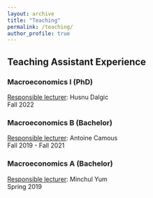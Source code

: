```yaml
---
layout: archive
title: "Teaching"
permalink: /teaching/
author_profile: true
---
```


## Teaching Assistant Experience

### Macroeconomics I (PhD)
<ins>Responsible lecturer</ins>: Husnu Dalgic <br/>
Fall 2022

### Macroeconomics B (Bachelor)
<ins>Responsible lecturer</ins>: Antoine Camous <br/>
Fall 2019 - Fall 2021

### Macroeconomics A (Bachelor)
<ins>Responsible lecturer</ins>: Minchul Yum <br/>
Spring 2019